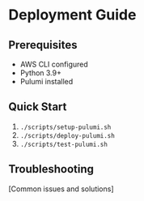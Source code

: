 # Deployment Guide

## Prerequisites
- AWS CLI configured
- Python 3.9+
- Pulumi installed

## Quick Start
1. `./scripts/setup-pulumi.sh`
2. `./scripts/deploy-pulumi.sh`
3. `./scripts/test-pulumi.sh`

## Troubleshooting
[Common issues and solutions]